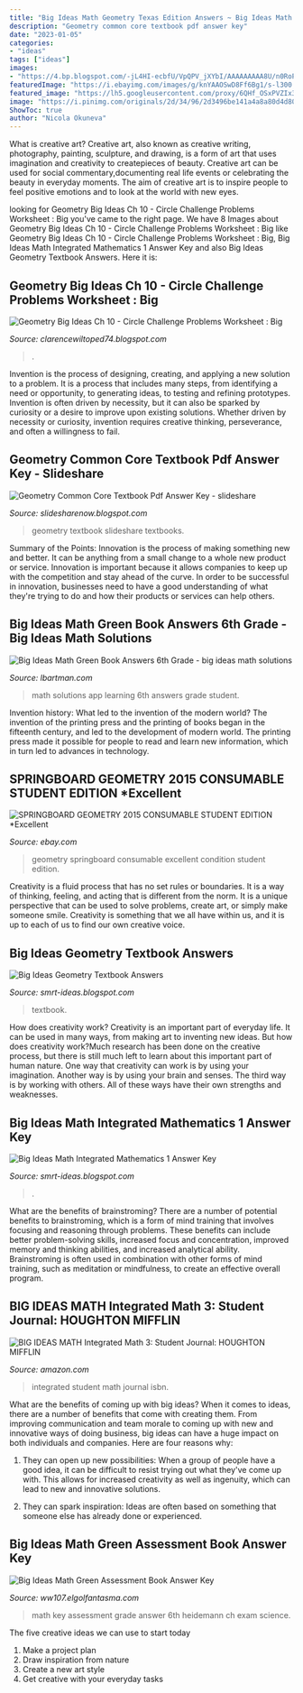 ```yaml
---
title: "Big Ideas Math Geometry Texas Edition Answers ~ Big Ideas Math Green Book Answers 6th Grade"
description: "Geometry common core textbook pdf answer key"
date: "2023-01-05"
categories:
- "ideas"
tags: ["ideas"]
images:
- "https://4.bp.blogspot.com/-jL4HI-ecbfU/VpQPV_jXYbI/AAAAAAAAA8U/n0RoPMpYUvg/s1600/Ch3Key.jpg"
featuredImage: "https://i.ebayimg.com/images/g/knYAAOSwD8Ff6Bg1/s-l300.jpg"
featured_image: "https://lh5.googleusercontent.com/proxy/6QHf_OSxPVZIx3zdGIYnW_PA_m_Lqpijc6EHjPQL-VlYX-vgyYEU8IKmDgO4WzwQ90PTwi5RUN44pB0DRJVoxlI62to_gklFhAYGg1gd8-OvQmLeJIxCOFikB_w=w1200-h630-p-k-no-nu"
image: "https://i.pinimg.com/originals/2d/34/96/2d3496be141a4a8a80d4d8088219242e.jpg"
ShowToc: true
author: "Nicola Okuneva"
---
```



What is creative art?
Creative art, also known as creative writing, photography, painting, sculpture, and drawing, is a form of art that uses imagination and creativity to createpieces of beauty. Creative art can be used for social commentary,documenting real life events or celebrating the beauty in everyday moments. The aim of creative art is to inspire people to feel positive emotions and to look at the world with new eyes.

	

		
looking for Geometry Big Ideas Ch 10 - Circle Challenge Problems Worksheet : Big you've came to the right page. We have 8 Images about Geometry Big Ideas Ch 10 - Circle Challenge Problems Worksheet : Big like Geometry Big Ideas Ch 10 - Circle Challenge Problems Worksheet : Big, Big Ideas Math Integrated Mathematics 1 Answer Key and also Big Ideas Geometry Textbook Answers. Here it is:
		
    
## Geometry Big Ideas Ch 10 - Circle Challenge Problems Worksheet : Big

<img loading=lazy src="https://lh5.googleusercontent.com/proxy/6QHf_OSxPVZIx3zdGIYnW_PA_m_Lqpijc6EHjPQL-VlYX-vgyYEU8IKmDgO4WzwQ90PTwi5RUN44pB0DRJVoxlI62to_gklFhAYGg1gd8-OvQmLeJIxCOFikB_w=w1200-h630-p-k-no-nu" onerror="this.onerror=null;this.src='https://tse4.mm.bing.net/th?id=OIP.rgfmh06fnDsMr3bL67K7uAHaF5&amp;pid=15.1';" alt="Geometry Big Ideas Ch 10 - Circle Challenge Problems Worksheet : Big">

_Source: clarencewiltoped74.blogspot.com_

>. 

	

Invention is the process of designing, creating, and applying a new solution to a problem. It is a process that includes many steps, from identifying a need or opportunity, to generating ideas, to testing and refining prototypes. Invention is often driven by necessity, but it can also be sparked by curiosity or a desire to improve upon existing solutions. Whether driven by necessity or curiosity, invention requires creative thinking, perseverance, and often a willingness to fail.

    
## Geometry Common Core Textbook Pdf Answer Key - Slideshare

<img loading=lazy src="https://i.ytimg.com/vi/HwHteI2sTV4/maxresdefault.jpg" onerror="this.onerror=null;this.src='https://tse4.mm.bing.net/th?id=OIP._r3fHRL3jRohDTz2gOPHIgHaEK&amp;pid=15.1';" alt="Geometry Common Core Textbook Pdf Answer Key - slideshare">

_Source: slidesharenow.blogspot.com_

>geometry textbook slideshare textbooks. 

	

Summary of the Points:
Innovation is the process of making something new and better. It can be anything from a small change to a whole new product or service. Innovation is important because it allows companies to keep up with the competition and stay ahead of the curve. In order to be successful in innovation, businesses need to have a good understanding of what they're trying to do and how their products or services can help others.

    
## Big Ideas Math Green Book Answers 6th Grade - Big Ideas Math Solutions

<img loading=lazy src="http://a4.mzstatic.com/us/r30/Purple18/v4/3c/c2/96/3cc29682-d59d-f3fe-13d6-261e57d1efe1/screen696x696.jpeg" onerror="this.onerror=null;this.src='https://tse1.mm.bing.net/th?id=OIP.pI5onH-Mn59jhTb_mQKxDAAAAA&amp;pid=15.1';" alt="Big Ideas Math Green Book Answers 6th Grade - big ideas math solutions">

_Source: lbartman.com_

>math solutions app learning 6th answers grade student. 

	

Invention history: What led to the invention of the modern world?
The invention of the printing press and the printing of books began in the fifteenth century, and led to the development of modern world. The printing press made it possible for people to read and learn new information, which in turn led to advances in technology.

    
## SPRINGBOARD GEOMETRY 2015 CONSUMABLE STUDENT EDITION *Excellent

<img loading=lazy src="https://i.ebayimg.com/images/g/knYAAOSwD8Ff6Bg1/s-l300.jpg" onerror="this.onerror=null;this.src='https://tse3.mm.bing.net/th?id=OIP.-XmfQK7HYsqASqBxMyHWgAAAAA&amp;pid=15.1';" alt="SPRINGBOARD GEOMETRY 2015 CONSUMABLE STUDENT EDITION *Excellent">

_Source: ebay.com_

>geometry springboard consumable excellent condition student edition. 

	

Creativity is a fluid process that has no set rules or boundaries. It is a way of thinking, feeling, and acting that is different from the norm. It is a unique perspective that can be used to solve problems, create art, or simply make someone smile. Creativity is something that we all have within us, and it is up to each of us to find our own creative voice.

    
## Big Ideas Geometry Textbook Answers

<img loading=lazy src="https://i.pinimg.com/originals/2d/34/96/2d3496be141a4a8a80d4d8088219242e.jpg" onerror="this.onerror=null;this.src='https://tse2.mm.bing.net/th?id=OIP.3Io_CpbVxRHs3FkxvN6m4wHaFj&amp;pid=15.1';" alt="Big Ideas Geometry Textbook Answers">

_Source: smrt-ideas.blogspot.com_

>textbook. 

	

How does creativity work?
Creativity is an important part of everyday life. It can be used in many ways, from making art to inventing new ideas. But how does creativity work?Much research has been done on the creative process, but there is still much left to learn about this important part of human nature. One way that creativity can work is by using your imagination. Another way is by using your brain and senses. The third way is by working with others. All of these ways have their own strengths and weaknesses.

    
## Big Ideas Math Integrated Mathematics 1 Answer Key

<img loading=lazy src="https://imgv2-1-f.scribdassets.com/img/document/240309241/298x396/b43674b2cb/1578536429?v=1" onerror="this.onerror=null;this.src='https://tse1.mm.bing.net/th?id=OIP.X8uCZ8HwXKi8LOQfKyiOCAAAAA&amp;pid=15.1';" alt="Big Ideas Math Integrated Mathematics 1 Answer Key">

_Source: smrt-ideas.blogspot.com_

>. 

	

What are the benefits of brainstroming?
There are a number of potential benefits to brainstroming, which is a form of mind training that involves focusing and reasoning through problems. These benefits can include better problem-solving skills, increased focus and concentration, improved memory and thinking abilities, and increased analytical ability. Brainstroming is often used in combination with other forms of mind training, such as meditation or mindfulness, to create an effective overall program.

    
## BIG IDEAS MATH Integrated Math 3: Student Journal: HOUGHTON MIFFLIN

<img loading=lazy src="https://images-na.ssl-images-amazon.com/images/I/314kXpY8GoL._BO1,204,203,200_QL40_.jpg" onerror="this.onerror=null;this.src='https://tse2.mm.bing.net/th?id=OIP.iwL24rv5ktuIZM_lmASYRwAAAA&amp;pid=15.1';" alt="BIG IDEAS MATH Integrated Math 3: Student Journal: HOUGHTON MIFFLIN">

_Source: amazon.com_

>integrated student math journal isbn. 

	

What are the benefits of coming up with big ideas?
When it comes to ideas, there are a number of benefits that come with creating them. From improving communication and team morale to coming up with new and innovative ways of doing business, big ideas can have a huge impact on both individuals and companies. Here are four reasons why: 
1. They can open up new possibilities: When a group of people have a good idea, it can be difficult to resist trying out what they've come up with. This allows for increased creativity as well as ingenuity, which can lead to new and innovative solutions. 

2. They can spark inspiration: Ideas are often based on something that someone else has already done or experienced.

    
## Big Ideas Math Green Assessment Book Answer Key

<img loading=lazy src="https://4.bp.blogspot.com/-jL4HI-ecbfU/VpQPV_jXYbI/AAAAAAAAA8U/n0RoPMpYUvg/s1600/Ch3Key.jpg" onerror="this.onerror=null;this.src='https://tse2.mm.bing.net/th?id=OIP.9VpANJxKAuZwRMQaQCMwkwHaJ4&amp;pid=15.1';" alt="Big Ideas Math Green Assessment Book Answer Key">

_Source: ww107.elgolfantasma.com_

>math key assessment grade answer 6th heidemann ch exam science. 

	

The five creative ideas we can use to start today
1. Make a project plan
2. Draw inspiration from nature
3. Create a new art style
4. Get creative with your everyday tasks 

